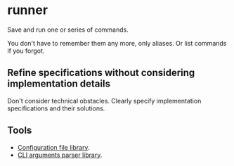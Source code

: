 # runner

Save and run one or series of commands.

You don't have to remember them any more, only aliases. Or list commands if you
forgot.

## Refine specifications without considering implementation details

Don't consider technical obstacles. Clearly specify implementation specifications
and their solutions.

## Tools

- [Configuration file library](https://github.com/boostorg/property_tree).
- [CLI arguments parser library](https://github.com/boostorg/program_options).
